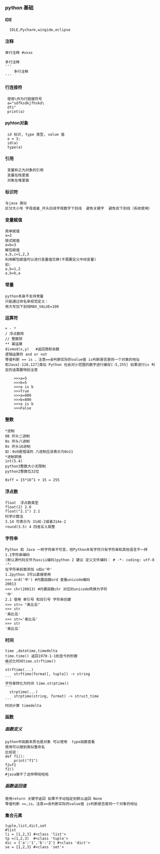 ### python 基础
#### IDE
      IDLE,Pycharm,wingide,eclipse
#### 注释
    单行注释 #xxxx

    多行注释
    '''
        多行注释
    '''
#### 行连接符
     使用\作为行链接符号
     a="sdfksdkjfhskd\
     dfs"
     print(a)

#### pyhton对象
     id 标识, type 类型, value 值
     a = 3;
     id(a)
     type(a)

#### 引用
     变量称之为对象的引用
     变量在栈里面
     对象在堆里面
#### 标识符
    与java 类似
    区分大小写 字母或者_开头后续字母数字下划线  避免关键字  避免双下划线（系统使用）
#### 变量赋值
    简单赋值
    a=3
    链式赋值
    a=b=3
    解包赋值
    a,b,c=1,2,3
    利用解包赋值可以进行变量值交换(不需要定义中间变量)
    如:
    a,b=1,2
    a,b=b,a
#### 常量
    python本身不支持常量
    只能通过命名来规范定义：
    用大写加下划线MAX_VALUE=100
#### 运算符
    + - *
    / 浮点数除
    // 整数除
    ** 幂运算
    divmod(x,y)   #返回商和余数
    逻辑运算符 and or not
    等值判断 == is ，注意==会判断实际的value值 is判断是否是同一个对象的地址
    和Java[-128,127]类似 Python 也会对小范围的数字进行缓存[-5,255] 如果进行is 判定的话需要特别注意
```
    >>>a=5
    >>>b=5
    >>>a is b 
    >>>True
    >>>a=800
    >>>b=800
    >>>a is b
    >>>False
 ```
#### 整数
    *进制
    0B 开头二进制
    0o 开头八进制
    0x 开头16进制
    如：0o9是错误的 八进制应该表示为0o11
    *进制转换
    int(5.4)
    python3整数大小无限制
    python2整数位32位

    0xff = 15*16^1 + 15 = 255
#### 浮点数
    float  浮点数类型
    float(2) 2.0
    float("2.1") 2.1
    科学计数法
    3.14 可表示为 314E-2或者314e-2
    round(3.5) 4 四舍五入取整
#### 字符串
    Python 和 Java 一样字符串不可变，但Python木有字符只有字符串和其他语言不一样
    1.1字符串编码
    (默认源代码文件为ascii编码)python 2 建议 定义文件编码： # -*- coding: utf-8 -*-
    在字符串前面添加 u如u'中'
    1.2python 3可以直接使用  
    >>> ord('中') #内置函数ord 查看unicode编码
    20013
    >>> chr(20013) #内置函数chr 对应的unicode转换为字符
    '中'
    2.1 使用 单引号 和双引号 字符串创建
    >>> str= "奥比岛"
    >>> str
    '奥比岛'
    >>> str='奥比岛'
    >>> str
    '奥比岛'

#### 时间
    time ,datetime,timedelta
    time.time() 返回1970-1-1到至今的秒数
    格式化时间time.strftime()
    ```
    strftime(...)
        strftime(format[, tuple]) -> string
    ```
    字符串转化为时间 time.strptime()
    ```
      strptime(...)
        strptime(string, format) -> struct_time
    ```
    时间计算 timedelta
#### 函数
##### 函数定义
    python中函数本质也是对象 可以使用  type函数查看
    使用可以做到类似重命名
    比如说：
    def f1():
        print("f1")
    f2=f1
    f2()
    #java做不了这样啊哈哈哈

##### 函数返回值
    使用return 关键字返回 如果不手动指定则默认返回 None
    等值判断 ==,is。注意==会判断实际的value值 is判断是否是同一个对象的地址
    

#### 集合元素
    tuple,list,dict,set
    #list
    li = [1,2,3] #<class 'list'>
    tp =(1,2,3)  #<class 'tuple'>
    dic = {'a':'1','b':'2'} #<class 'dict'>
    se = {1,2,3} #<class 'set'>
